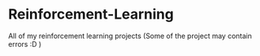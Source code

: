 # Reinforcement-Learning
All of my reinforcement learning projects (Some of the project may contain errors :D )
